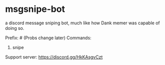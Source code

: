 # msgsnipe-bot
a discord message sniping bot, much like how Dank memer was capable of doing so.

Prefix: # (Probs change later)
Commands:
1. snipe

Support server: https://discord.gg/HkKAsgvCzt
